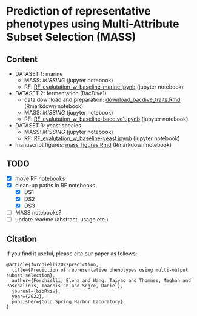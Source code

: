 # Prediction of representative phenotypes using Multi-Attribute Subset Selection (MASS)

## Content
 - DATASET 1: marine
     - MASS: _MISSING_ (jupyter notebook)
     - RF: [RF_evalutation_w_baseline-marine.ipynb](./Code/RF_evalutation_w_baseline-marine.ipynb) (jupyter notebook)
 - DATASET 2: fermentation (BacDive1)
     - data download and preparation: [download_bacdive_traits.Rmd](./Code/download_bacdive_traits.Rmd) (Rmarkdown notebook)
     - MASS: _MISSING_ (jupyter notebook)
     - RF: [RF_evalutation_w_baseline-bacdive1.ipynb](./Code/RF_evalutation_w_baseline-bacdive1.ipynb) (jupyter notebook)
 - DATASET 3: yeast species
     - MASS: _MISSING_ (jupyter notebook)
     - RF: [RF_evalutation_w_baseline-yeast.ipynb](./Code/RF_evalutation_w_baseline-yeast.ipynb) (jupyter notebook)
 - manuscript figures: [mass_figures.Rmd](./Code/mass_figures.Rmd)  (Rmarkdown notebook)
 
## TODO 
 - [x] move RF notebooks
 - [x] clean-up paths in RF notebooks
     - [x] DS1
     - [x] DS2
     - [x] DS3
 - [ ] MASS notebooks?
 - [ ] update readme (abstract, usage etc.)

## Citation
If you find it useful, please cite our paper as follows:

```
@article{forchielli2022prediction,
  title={Prediction of representative phenotypes using multi-output subset selection},
  author={Forchielli, Elena and Wang, Taiyao and Thommes, Meghan and Paschalidis, Ioannis Ch and Segre, Daniel},
  journal={bioRxiv},
  year={2022},
  publisher={Cold Spring Harbor Laboratory}
}
```
